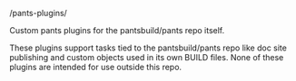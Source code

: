 /pants-plugins/

Custom pants plugins for the pantsbuild/pants repo itself.

These plugins support tasks tied to the pantsbuild/pants repo like doc site publishing and
custom objects used in its own BUILD files.  None of these plugins are intended for use outside
this repo.